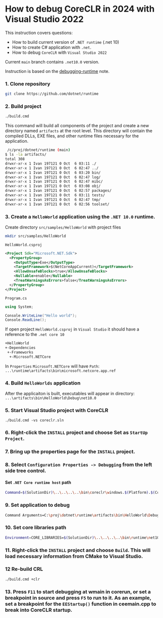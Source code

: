 # How to debug CoreCLR in 2024 with Visual Studio 2022 

This instruction covers questions: 
- How to build current version of `.NET runtime` (.net 10)
- How to create C# application with `.net`.
- How to debug `CoreCLR` with `Visual Studio 2022`

Current `main` branch contains `.net10.0` version.

Instruction is based on the [debugging-runtime](https://github.com/dotnet/runtime/blob/main/docs/workflow/debugging/coreclr/debugging-runtime.md#using-visual-studio) note.


### 1. Clone repository 
```sh
git clone https://github.com/dotnet/runtime
```

### 2. Build project
```cmd
./build.cmd
```

This command will build all components of the project and create a new directory named `artifacts` at the root level. This directory will contain the compiled DLLs, EXE files, and other runtime files necessary for the application.

```sh
 /c/proj/dotnet/runtime (main)
$ ls -la artifacts/
total 308
drwxr-xr-x 1 Ivan 197121 0 Oct  6 03:11 ./
drwxr-xr-x 1 Ivan 197121 0 Oct  6 02:47 ../
drwxr-xr-x 1 Ivan 197121 0 Oct  6 03:20 bin/
drwxr-xr-x 1 Ivan 197121 0 Oct  6 02:47 log/
drwxr-xr-x 1 Ivan 197121 0 Oct  6 02:47 mibc/
drwxr-xr-x 1 Ivan 197121 0 Oct  6 03:08 obj/
drwxr-xr-x 1 Ivan 197121 0 Oct  6 02:57 packages/
drwxr-xr-x 1 Ivan 197121 0 Oct  6 03:11 tests/
drwxr-xr-x 1 Ivan 197121 0 Oct  6 02:47 tmp/
drwxr-xr-x 1 Ivan 197121 0 Oct  6 02:56 toolset/
```

### 3. Create a `HelloWorld` application using the `.NET 10.0` runtime.

Create directory `src/samples/HelloWorld` with project files

```sh
mkdir src/samples/HelloWorld
```

`HelloWorld.csproj` 
```xml
<Project Sdk="Microsoft.NET.Sdk">
  <PropertyGroup>
    <OutputType>Exe</OutputType>
    <TargetFramework>$(NetCoreAppCurrent)</TargetFramework>
    <AllowUnsafeBlocks>true</AllowUnsafeBlocks>
    <Nullable>enable</Nullable>
    <TreatWarningsAsErrors>false</TreatWarningsAsErrors>
  </PropertyGroup>
</Project>
```
`Program.cs` 
```csharp
using System;

Console.WriteLine("Hello world");
Console.ReadLine();
```

If open project `HelloWorld.csproj` in `Visual Studio` it should have a reference to the `.net core 10` 
```txt
+HelloWorld
+-Dependencies
 +-Frameworks
  +-Microsoft.NETCore
```
In `Properties` `Microsoft.NETCore` will have `Path`: `...\runtime\artifacts\bin\microsoft.netcore.app.ref`

### 4. Build `HelloWorlds` application
After the applicaiton is built, executables will appear in directory:
`...\artifacts\bin\HelloWorld\Debug\net10.0`

### 5. Start Visual Studio project with CoreCLR
```
./build.cmd -vs coreclr.sln 
```

### 6. Right-click the `INSTALL` project and choose Set as `StartUp Project`.

### 7. Bring up the properties page for the `INSTALL` project.

### 8. Select `Configuration Properties -> Debugging` from the left side tree control.

#### Set `.NET Core runtime host` path
```sh
Command=$(SolutionDir)\..\..\..\..\bin\coreclr\windows.$(Platform).$(Configuration)\corerun.exe
```

### 9. Set application to debug
```sh
Command Arguments=C:\proj\dotnet\runtime\artifacts\bin\HelloWorld\Debug\net10.0\HelloWorld.dll
```

### 10. Set core libraries path
```sh
Environment=CORE_LIBRARIES=$(SolutionDir)\..\..\..\..\bin\runtime\net10.0-windows-$(Configuration)-$(Platform)
```

### 11. Right-click the `INSTALL` project and choose `Build`. This will load necessary information from CMake to Visual Studio.

### 12 Re-build CRL
```sh
./build.cmd +clr
```

### 13. Press `F11` to start debugging at wmain in corerun, or set a breakpoint in source and press `F5` to run to it. As an example, set a breakpoint for the `EEStartup()` function in ceemain.cpp to break into CoreCLR startup.